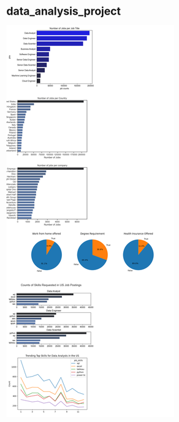 # data_analysis_project
![combined vertical image](https://github.com/yashvishah-20/data_analysis_project/blob/d7a285f52fd0ba95656075ab2c7796dfeeb22d78/combined_vertical_image.png)




